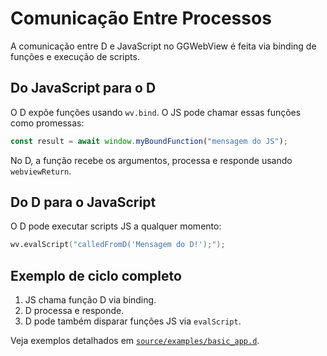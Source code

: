 # Comunicação Entre Processos

A comunicação entre D e JavaScript no GGWebView é feita via binding de funções e execução de scripts.

## Do JavaScript para o D

O D expõe funções usando `wv.bind`. O JS pode chamar essas funções como promessas:

```js
const result = await window.myBoundFunction("mensagem do JS");
```

No D, a função recebe os argumentos, processa e responde usando `webviewReturn`.

## Do D para o JavaScript

O D pode executar scripts JS a qualquer momento:

```d
wv.evalScript("calledFromD('Mensagem do D!');");
```

## Exemplo de ciclo completo

1. JS chama função D via binding.
2. D processa e responde.
3. D pode também disparar funções JS via `evalScript`.

Veja exemplos detalhados em [`source/examples/basic_app.d`](source/examples/basic_app.d).